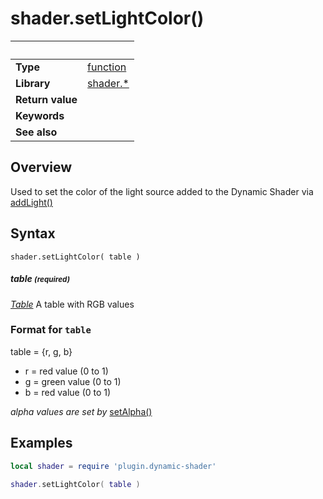 # shader.setLightColor()

|                      | &nbsp; 
| -------------------- | ---------------------------------------------------------------
| __Type__             | [function](http://docs.coronalabs.com/api/type/Function.html)
| __Library__          | [shader.*](README.md)
| __Return value__     | 
| __Keywords__         | 
| __See also__         | 


## Overview

Used to set the color of the light source added to the Dynamic Shader via [addLight()](addLight.markdown)


## Syntax

	shader.setLightColor( table )

##### table <small>(required)</small>
_[Table](http://docs.coronalabs.com/api/type/Table.html)_  A table with RGB values


### Format for `table`
  table = {r, g, b}
  - r = red value (0 to 1)
  - g = green value (0 to 1)
  - b = red value (0 to 1)
  
  *alpha values are set by* [setAlpha()](setAlpha.markdown)


## Examples

``````lua
local shader = require 'plugin.dynamic-shader'

shader.setLightColor( table )
``````
